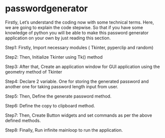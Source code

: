 # passwordgenerator
Firstly, Let’s understand the coding now with some technical terms. Here, we are going to explain the code stepwise. So that if you have some knowledge of python you will be able to make this password generator application on your own by just reading this section.

Step1: Firstly, Import necessary modules ( Tkinter, pyperclip and random)

Step2: Then, Initialize Tkinter using Tk() method

Step3: After that, Create an application window for GUI application using the geometry method of Tkinter

Step4: Declare 2 variable. One for storing the generated password and another one for taking password length input from user.

Step5: Then, Define the generate password method.

Step6: Define the copy to clipboard method.

Step7: Then, Create Button widgets and set commands as per the above defined methods.

Step8: Finally, Run infinite mainloop to run the application.
